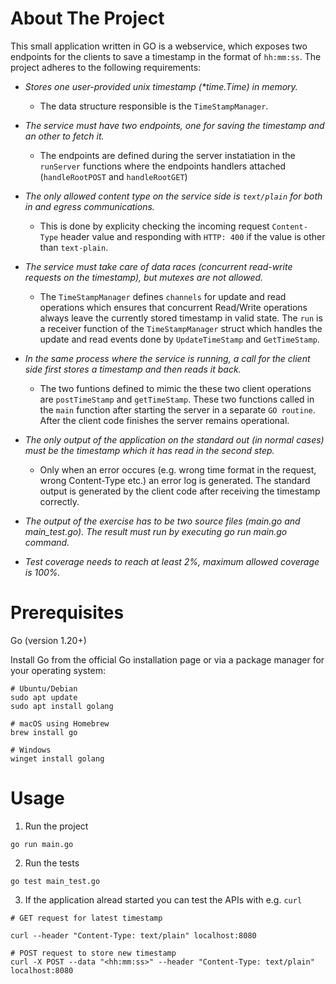 # About The Project

This small application written in GO is a webservice, which exposes two endpoints for the clients to save a timestamp in the format of `hh:mm:ss`. The project adheres to the following requirements:

- *Stores one user-provided unix timestamp (\*time.Time) in memory.* 
    - The data structure responsible is the `TimeStampManager`.

- *The service must have two endpoints, one for saving the timestamp and an other to fetch it.*
    - The endpoints are defined during the server instatiation in the `runServer` functions where the endpoints handlers attached (`handleRootPOST` and `handleRootGET`) 

- *The only allowed content type on the service side is `text/plain` for both in and
egress communications.* 
    - This is done by explicity checking the incoming request `Content-Type` header value and responding with `HTTP: 400` if the value is other than `text-plain`.

- *The service must take care of data races (concurrent read-write requests on the
timestamp), but mutexes are not allowed.* 
    - The `TimeStampManager` defines `channels` for update and read operations which ensures that concurrent Read/Write operations always leave the currently stored timestamp in valid state. The `run` is a receiver function of the `TimeStampManager` struct which handles the update and read events done by `UpdateTimeStamp` and `GetTimeStamp`.

- *In the same process where the service is running, a call for the client side first stores a timestamp and then reads it back.*
    - The two funtions defined to mimic the these two client operations are `postTimeStamp` and `getTimeStamp`. These two functions called in the `main` function after starting the server in a separate `GO routine`. After the client code finishes the server remains operational.

- *The only output of the application on the standard out (in normal cases) must be
the timestamp which it has read in the second step.*
    - Only when an error occures (e.g. wrong time format in the request, wrong Content-Type etc.) an error log is generated. The standard output is generated by the client code after receiving the timestamp correctly.

- *The output of the exercise has to be two source files (main.go and
main_test.go). The result must run by executing go run main.go command.*

- *Test coverage needs to reach at least 2%, maximum allowed coverage is 100%.*


# Prerequisites
Go (version 1.20+)

Install Go from the official Go installation page or via a package manager for your operating system:
```
# Ubuntu/Debian
sudo apt update
sudo apt install golang

# macOS using Homebrew
brew install go

# Windows
winget install golang

```

# Usage

1. Run the project
```
go run main.go
```

2. Run the tests
```
go test main_test.go
```

3. If the application alread started you can test the APIs with e.g. `curl`
```
# GET request for latest timestamp

curl --header "Content-Type: text/plain" localhost:8080

# POST request to store new timestamp
curl -X POST --data "<hh:mm:ss>" --header "Content-Type: text/plain" localhost:8080
```